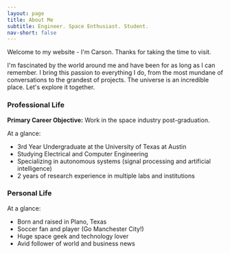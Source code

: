 ```yaml
---
layout: page
title: About Me
subtitle: Engineer. Space Enthusiast. Student.
nav-short: false
---
```


Welcome to my website - I'm Carson. Thanks for taking the time to visit.  

I'm fascinated by the world around me and have been for as long as I can remember. I bring this passion to everything I do, from 
the most mundane of conversations to the grandest of projects. The universe is an incredible place. Let's explore it together.

### Professional Life
**Primary Career Objective:** Work in the space industry post-graduation.  

At a glance:

- 3rd Year Undergraduate at the University of Texas at Austin
- Studying Electrical and Computer Engineering
- Specializing in autonomous systems (signal processing and artificial intelligence)
- 2 years of research experience in multiple labs and institutions

### Personal Life
At a glance:

- Born and raised in Plano, Texas
- Soccer fan and player (Go Manchester City!)
- Huge space geek and technology lover
- Avid follower of world and business news

